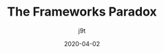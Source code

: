 ---
author: j9t
date: 2020-04-02
eleventyExcludeFromCollections: true
layout: post.njk
tags:
  - article
  - frameworks
  - meta
target_url: https://meiert.com/en/blog/the-frameworks-paradox/
title: The Frameworks Paradox
---